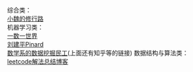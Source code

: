 综合类：  
    [小魏的修行路](https://blog.csdn.net/xiaowei_cqu)  
机器学习类：  
    [一数一世界](https://bourneli.github.io)      
    [刘建平Pinard](https://www.cnblogs.com/pinard/)  
    [数学系的数据挖掘民工](https://www.cnblogs.com/charlotte77/)(上面还有知乎等的链接)
数据结构与算法类：  
    [leetcode解法总结博客](http://www.cnblogs.com/grandyang/p/4606334.html)
  
